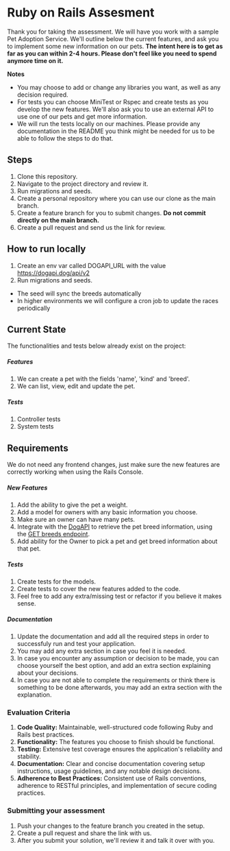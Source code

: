 # Ruby on Rails Assesment
Thank you for taking the assessment. We will have you work with a sample Pet Adoption Service. We'll outline below the current features, and ask you to implement some new information on our pets. **The intent here is to get as far as you can within 2-4 hours. Please don't feel like you need to spend anymore time on it.**

**Notes**
- You may choose to add or change any libraries you want, as well as any decision required.
- For tests you can choose MiniTest or Rspec and create tests as you develop the new features. We'll also ask you to use an external API to use one of our pets and get more information.
- We will run the tests locally on our machines. Please provide any documentation in the README you think might be needed for us to be able to follow the steps to do that.

## Steps
1. Clone this repository.
2. Navigate to the project directory and review it.
3. Run migrations and seeds.
4. Create a personal repository where you can use our clone as the main branch.
5. Create a feature branch for you to submit changes. **Do not commit directly on the main branch.**
6. Create a pull request and send us the link for review.

## How to run locally

1. Create an env var called DOGAPI_URL with the value https://dogapi.dog/api/v2
2. Run migrations and seeds.
  - The seed will sync the breeds automatically
  - In higher environments we will configure a cron job to update the races periodically

## Current State
The functionalities and tests below already exist on the project:

##### Features
1. We can create a pet with the fields 'name', 'kind' and 'breed'.
2. We can list, view, edit and update the pet.

##### Tests
1. Controller tests
2. System tests

## Requirements
We do not need any frontend changes, just make sure the new features are correctly working when using the Rails Console.

##### New Features
1. Add the ability to give the pet a weight.
2. Add a model for owners with any basic information you choose.
3. Make sure an owner can have many pets.
4. Integrate with the [DogAPI](https://dogapi.dog/) to retrieve the pet breed information, using the [GET breeds endpoint](https://dogapi.dog/docs/api-v2).
5. Add ability for the Owner to pick a pet and get breed information about that pet.

##### Tests
1. Create tests for the models.
2. Create tests to cover the new features added to the code.
3. Feel free to add any extra/missing test or refactor if you believe it makes sense.

##### Documentation
1. Update the documentation and add all the required steps in order to successfuly run and test your application.
2. You may add any extra section in case you feel it is needed.
3. In case you encounter any assumption or decision to be made, you can choose yourself the best option, and add an extra section explaining about your decisions.
4. In case you are not able to complete the requirements or think there is something to be done afterwards, you may add an extra section with the explanation.

### Evaluation Criteria
1.  **Code Quality:** Maintainable, well-structured code following Ruby and Rails best practices.
2.  **Functionality:** The features you choose to finish should be functional.
3.  **Testing:** Extensive test coverage ensures the application's reliability and stability.
4.  **Documentation:** Clear and concise documentation covering setup instructions, usage guidelines, and any notable design decisions.
5.  **Adherence to Best Practices:** Consistent use of Rails conventions, adherence to RESTful principles, and implementation of secure coding practices.


### Submitting your assessment
1. Push your changes to the feature branch you created in the setup.
2. Create a pull request and share the link with us.
3. After you submit your solution, we'll review it and talk it over with you.
